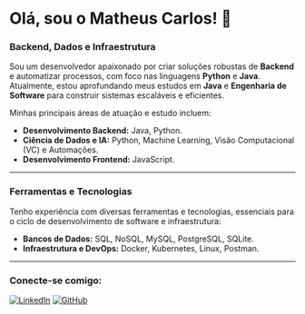 # Olá, sou o Matheus Carlos! 👋

### Backend, Dados e Infraestrutura

Sou um desenvolvedor apaixonado por criar soluções robustas de **Backend** e automatizar processos, com foco nas linguagens **Python** e **Java**. Atualmente, estou aprofundando meus estudos em **Java** e **Engenharia de Software** para construir sistemas escaláveis e eficientes.

Minhas principais áreas de atuação e estudo incluem:

* **Desenvolvimento Backend:** Java, Python.
* **Ciência de Dados e IA:** Python, Machine Learning, Visão Computacional (VC) e Automações.
* **Desenvolvimento Frontend:** JavaScript.

---

### Ferramentas e Tecnologias

Tenho experiência com diversas ferramentas e tecnologias, essenciais para o ciclo de desenvolvimento de software e infraestrutura:

* **Bancos de Dados:** SQL, NoSQL, MySQL, PostgreSQL, SQLite.
* **Infraestrutura e DevOps:** Docker, Kubernetes, Linux, Postman.

---

### Conecte-se comigo:

[![LinkedIn](https://img.shields.io/badge/LinkedIn-0077B5?style=for-the-badge&logo=linkedin&logoColor=white)](https://www.linkedin.com/in/matheus-almeida-497050244)
[![GitHub](https://img.shields.io/badge/GitHub-100000?style=for-the-badge&logo=github&logoColor=white)](https://github.com/SEU_USUARIO_AQUI)
